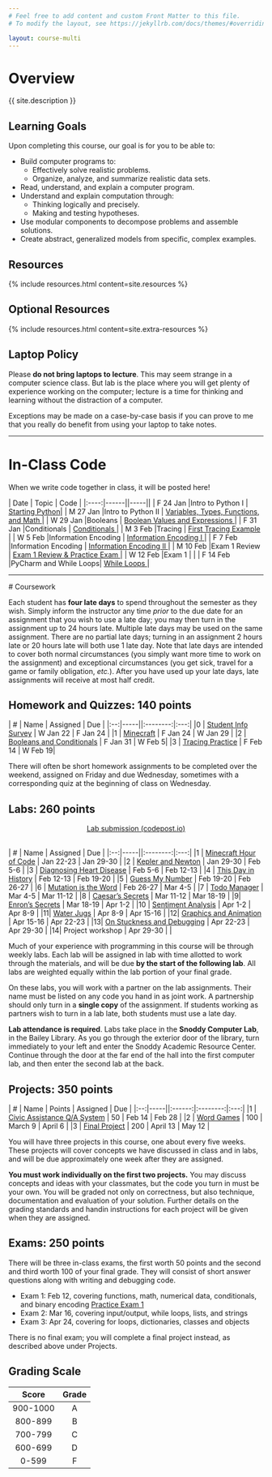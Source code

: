 ```yaml
---
# Feel free to add content and custom Front Matter to this file.
# To modify the layout, see https://jekyllrb.com/docs/themes/#overriding-theme-defaults

layout: course-multi
---
```


# <a name="description">Overview</a>

{{ site.description }}

## <a name="goals">Learning Goals</a>

Upon completing this course, our goal is for you to be able to:

* Build computer programs to:
  * Effectively solve realistic problems.
  * Organize, analyze, and summarize realistic data sets.
* Read, understand, and explain a computer program.
* Understand and explain computation through:
  * Thinking logically and precisely.
  * Making and testing hypotheses.
* Use modular components to decompose problems and assemble solutions.
* Create abstract, generalized models from specific, complex examples.

## <a name="resources">Resources</a>

{% include resources.html content=site.resources %}

## <a name="additional-resources">Optional Resources</a>

{% include resources.html content=site.extra-resources %}

## Laptop Policy

Please **do not bring laptops to lecture**. This may seem strange in a computer science class. But lab is the place where you will get plenty of experience working on the computer; lecture is a time for thinking and learning without the distraction of a computer.

Exceptions may be made on a case-by-case basis if you can prove to me that you really do benefit from using your laptop to take notes.

<hr>

# <a name="inclasscode">In-Class Code</a>

When we write code together in class, it will be posted here!

| Date | Topic | Code |
|:----:|------||-----||
| F 24 Jan |Intro to Python I | [Starting Python](https://notebooks.azure.com/seme/projects/csci-150-spring-2020-in-class)|
| M 27 Jan |Intro to Python II | [Variables, Types, Functions, and Math ](https://notebooks.azure.com/seme/projects/csci-150-spring-2020-in-class)|
| W 29 Jan |Booleans | [Boolean Values and Expressions ](https://notebooks.azure.com/seme/projects/csci-150-spring-2020-in-class)|
| F 31 Jan |Conditionals | [Conditionals ](https://notebooks.azure.com/seme/projects/csci-150-spring-2020-in-class)|
| M 3 Feb |Tracing | [First Tracing Example ](https://drive.google.com/open?id=1CC10qeY5F2shkbnTkNxLdQRskKBvtsl5)|
| W 5 Feb |Information Encoding | [Information Encoding I ](https://notebooks.azure.com/seme/projects/csci-150-spring-2020-in-class)|
| F 7 Feb |Information Encoding | [Information Encoding II ](https://notebooks.azure.com/seme/projects/csci-150-spring-2020-in-class)|
| M 10 Feb |Exam 1 Review | [Exam 1 Review & Practice Exam ](https://notebooks.azure.com/seme/projects/csci-150-spring-2020-in-class)|
| W 12 Feb |Exam 1  | |
| F 14 Feb |PyCharm and While Loops| [While Loops ](https://drive.google.com/open?id=1qf6HY1H8E8nhVX18Trvm_zQJgY4wFt85)|


<hr>
# Coursework

Each student has **four late days** to spend throughout the semester as they wish.
Simply inform the instructor any time *prior* to the due date for an assignment
that you wish to use a late day; you may then turn in the assignment up to 24
hours late. Multiple late days may be used on the same assignment. There are no
partial late days; turning in an assignment 2 hours late or 20 hours late will
both use 1 late day. Note that late days are intended to cover both normal
circumstances (you simply want more time to work on the assignment) and
exceptional circumstances (you get sick, travel for a game or family
obligation, *etc.*). After you have used up your late days, late assignments
will receive at most half credit.

## <a name="hwqz">Homework and Quizzes</a>: 140 points

| #  | Name | Assigned | Due |
|:--:|-----||:--------:|:---:|
|0 | [Student Info Survey](https://docs.google.com/forms/d/e/1FAIpQLSdtxgmw2tL6IzzK0qq3Fw2h2FTFmGHoTRs8p6wTfTToUn7pZg/viewform?usp=sf_link) | W Jan 22 | F Jan 24 |
|1 | [Minecraft](https://drive.google.com/file/d/18nZWZsUiA9-gDD4uKYs9szXHme7lYRxz/view?usp=sharing) | F Jan 24 | W Jan 29 |
|2 | [Booleans and Conditionals](https://drive.google.com/open?id=1xcpgidCkEtsFLoCHBoCcc9I0phqMbG06) | F Jan 31 | W Feb 5|
|3 | [Tracing Practice](https://drive.google.com/open?id=1cHAp-xG-oVj1ofTFqBeJlNcm6JEy5Q5g) | F Feb 14 | W Feb 19|

There will often be short homework assignments to be completed over the weekend, assigned on Friday and due Wednesday, sometimes with a corresponding quiz at the beginning of class on Wednesday.

## <a name="labs">Labs</a>: 260 points

<div style="text-align: center">
<a class="btn btn-primary" href="https://codepost.io">
  Lab submission (codepost.io)
</a>
</div>
<br/>

| #  | Name | Assigned | Due |
|:--:|-----||:--------:|:---:|
|1 | [Minecraft Hour of Code]({{site.baseurl}}/labs/minecraft.html) | Jan 22-23 | Jan 29-30 |
|2 | [Kepler and Newton](https://notebooks.azure.com/yorgey/projects/kepler-vs-newton) | Jan 29-30 | Feb 5-6 |
|3 | [Diagnosing Heart Disease](https://notebooks.azure.com/goadrich/projects/heart-disease-lab) | Feb 5-6 | Feb 12-13 |
|4 | [This Day in History](https://notebooks.azure.com/yorgey/projects/this-day-in-history-public) | Feb 12-13 | Feb 19-20 |
|5 | [Guess My Number]({{site.baseurl}}/labs/guess.html) | Feb 19-20 | Feb 26-27 |
|6 | [Mutation is the Word]({{site.baseurl}}/labs/doublets.html) | Feb 26-27 | Mar 4-5 |
|7 | [Todo Manager]({{site.baseurl}}/labs/todo-manager.html) | Mar 4-5 | Mar 11-12 |
|8 | [Caesar’s Secrets](https://notebooks.azure.com/goadrich/projects/caesar-s-secrets) | Mar 11-12 | Mar 18-19 |
|9| [Enron’s Secrets]({{site.baseurl}}/labs/needles.html) | Mar 18-19 | Apr 1-2 |
|10 | [Sentiment Analysis](https://notebooks.azure.com/goadrich/projects/sentiment-analysis) | Apr 1-2 | Apr 8-9 |
|11| [Water Jugs]({{site.baseurl}}/labs/waterjug.html) | Apr 8-9 | Apr 15-16 |
|12| [Graphics and Animation]({{site.baseurl}}/labs/graphics.html) | Apr 15-16 | Apr 22-23 |
|13| [On Stuckness and Debugging]({{site.baseurl}}/labs/debugging.html) | Apr 22-23 | Apr 29-30 |
|14| Project workshop | Apr 29-30 | |

Much of your experience with programming in this course will be through weekly labs. Each lab will be assigned in lab with time allotted to work through the materials, and will be due **by the start of the following lab**. All labs are weighted equally within the lab portion of your final grade.

On these labs, you will work with a partner on the lab assignments. Their name must be listed on any code you hand in as joint work. A partnership should only turn in a **single copy** of the assignment. If students working as partners wish to turn in a lab late, both students must use a late day.

**Lab attendance is required**. Labs take place in the **Snoddy Computer Lab**, in the Bailey Library. As you go through the exterior door of the library, turn immediately to your left and enter the Snoddy Academic Resource Center. Continue through the door at the far end of the hall into the first computer lab, and then enter the second lab at the back.

## <a name="projects">Projects</a>: 350 points

| #  | Name | Points | Assigned | Due |
|:--:|-----||:------:|:--------:|:---:|
|1 | [Civic Assistance Q/A System](https://notebooks.azure.com/goadrich/projects/project-1)  | 50  | Feb 14 | Feb 28 |
|2 | [Word Games]({{site.baseurl}}/projects/project2.html) | 100 | March 9 | April 6 |
|3 | [Final Project]({{site.baseurl}}/projects/final.html) | 200 | April 13 | May 12 |

You will have three projects in this course, one about every five weeks. These projects will cover concepts we have discussed in class and in labs, and will be due approximately one week after they are assigned.

**You must work individually on the first two projects.** You may discuss concepts and ideas with your classmates, but the code you turn in must be your own. You will be graded not only on correctness, but also technique, documentation and evaluation of your solution. Further details on the grading standards and handin instructions for each project will be given when they are assigned.

## <a name="exams">Exams</a>: 250 points

There will be three in-class exams, the first worth 50 points and the second and
third worth 100 of your final grade. They will consist of short answer
questions along with writing and debugging code.

* Exam 1: Feb 12, covering functions, math, numerical data, conditionals, and binary encoding  [Practice Exam 1](https://drive.google.com/open?id=1TucpuX2lwRqQ4d1y3QMO5ad9gm7DqKwt)
* Exam 2: Mar 16, covering input/output, while loops, lists, and strings
* Exam 3: Apr 24, covering for loops, dictionaries, classes and objects

There is no final exam; you will complete a final project instead, as described above under Projects.

## <a name="scale">Grading Scale</a>

| Score  | Grade  |
|:------:|:------:|
| 900-1000  | A   |
| 800-899   | B   |
| 700-799   | C   |
| 600-699   | D   |
| 0-599     | F   |
